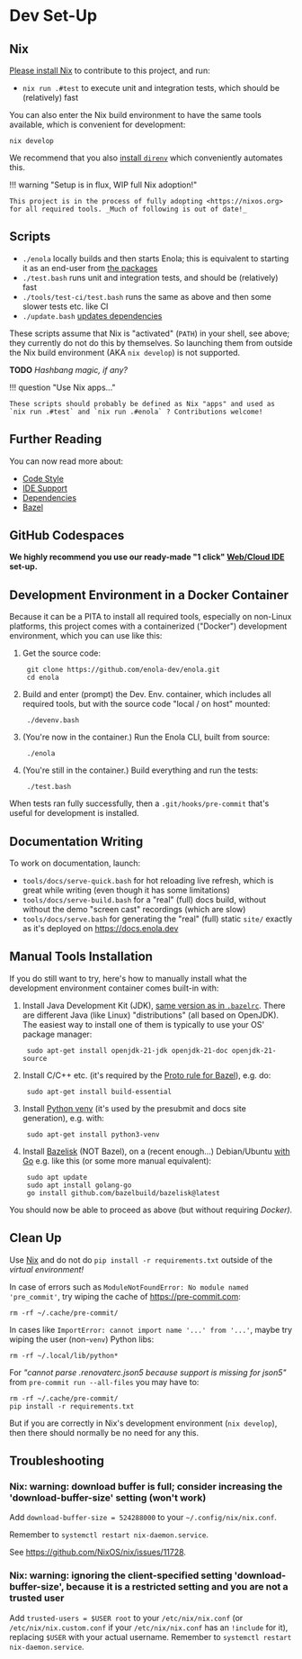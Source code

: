 <!--
    SPDX-License-Identifier: Apache-2.0

    Copyright 2023-2025 The Enola <https://enola.dev> Authors

    Licensed under the Apache License, Version 2.0 (the "License");
    you may not use this file except in compliance with the License.
    You may obtain a copy of the License at

        https://www.apache.org/licenses/LICENSE-2.0

    Unless required by applicable law or agreed to in writing, software
    distributed under the License is distributed on an "AS IS" BASIS,
    WITHOUT WARRANTIES OR CONDITIONS OF ANY KIND, either express or implied.
    See the License for the specific language governing permissions and
    limitations under the License.
-->

# Dev Set-Up

## Nix

[Please install Nix](https://github.com/vorburger/LearningLinux/blob/develop/nix/docs/install.md) to contribute to this project, and run:

* `nix run .#test` to execute unit and integration tests, which should be (relatively) fast

You can also enter the Nix build environment to have the same tools available, which is convenient for development:

    nix develop

We recommend that you also [install `direnv`](https://direnv.net) which conveniently automates this.

<!-- **TODO** How about IDEs? Does IntelliJ HAVE to be started from within `nix develop` or does it not matter? -->

!!! warning "Setup is in flux, WIP full Nix adoption!"

    This project is in the process of fully adopting <https://nixos.org> for all required tools. _Much of following is out of date!_

## Scripts

* `./enola` locally builds and then starts Enola; this is equivalent to starting it as an end-user from [the packages](../use/index.md)
* `./test.bash` runs unit and integration tests, and should be (relatively) fast
* `./tools/test-ci/test.bash` runs the same as above and then some slower tests etc. like CI
* `./update.bash` [updates dependencies](dependencies.md)

These scripts assume that Nix is "activated" (`PATH`) in your shell, see above; they currently do not do this by themselves.
So launching them from outside the Nix build environment (AKA `nix develop`) is not supported.

**TODO** _Hashbang magic, if any?_

!!! question "Use Nix apps..."

    These scripts should probably be defined as Nix "apps" and used as `nix run .#test` and `nix run .#enola` ? Contributions welcome!

## Further Reading

You can now read more about:

* [Code Style](style.md)
* [IDE Support](ide.md)
* [Dependencies](dependencies.md)
* [Bazel](bazel.md)

## GitHub Codespaces

**We highly recommend you use our ready-made "1 click" [Web/Cloud IDE](ide.md) set-up.**

## Development Environment in a Docker Container

Because it can be a PITA to install all required tools, especially on non-Linux platforms,
this project comes with a containerized ("Docker") development environment, which you can use like this:

1. Get the source code:

        git clone https://github.com/enola-dev/enola.git
        cd enola

1. Build and enter (prompt) the Dev. Env. container, which includes all required tools, but with the source code "local / on host" mounted:

        ./devenv.bash

1. (You're now in the container.) Run the Enola CLI, built from source:

        ./enola

1. (You're still in the container.) Build everything and run the tests:

        ./test.bash

When tests ran fully successfully, then a `.git/hooks/pre-commit` that's useful for development is installed.

## Documentation Writing

To work on documentation, launch:

* `tools/docs/serve-quick.bash` for hot reloading live refresh, which is great while writing (even though it has some limitations)
* `tools/docs/serve-build.bash` for a  "real" (full) docs build, without without the demo "screen cast" recordings (which are slow)
* `tools/docs/serve.bash` for generating the "real" (full) static `site/` exactly as it's deployed on <https://docs.enola.dev>

## Manual Tools Installation

If you do still want to try, here's how to manually install what the development environment container comes built-in with:

1. Install Java Development Kit (JDK), [same version as in `.bazelrc`](//.bazelrc).
   There are different Java (like Linux) "distributions" (all based on OpenJDK).
   The easiest way to install one of them is typically to use your OS' package manager:

        sudo apt-get install openjdk-21-jdk openjdk-21-doc openjdk-21-source

1. Install C/C++ etc. (it's required by the
   [Proto rule for Bazel](https://github.com/bazelbuild/rules_proto)), e.g. do:

        sudo apt-get install build-essential

1. Install [Python venv](https://docs.python.org/3/library/venv.html)
   (it's used by the presubmit and docs site generation), e.g. with:

        sudo apt-get install python3-venv

1. Install [Bazelisk](https://github.com/bazelbuild/bazelisk) (NOT Bazel),
   on a (recent enough...) Debian/Ubuntu [with Go](https://go.dev/doc/install)
   e.g. like this (or some more manual equivalent):

        sudo apt update
        sudo apt install golang-go
        go install github.com/bazelbuild/bazelisk@latest

You should now be able to proceed as above (but without requiring _Docker)._

## Clean Up

Use [Nix](#nix) and do not do `pip install -r requirements.txt` outside of the _virtual environment!_

In case of errors such as `ModuleNotFoundError: No module named 'pre_commit'`, try wiping the cache of https://pre-commit.com:

    rm -rf ~/.cache/pre-commit/

In cases like `ImportError: cannot import name '...' from '...'`, maybe try wiping the user (non-`venv`) Python libs:

    rm -rf ~/.local/lib/python*

For _"cannot parse .renovaterc.json5 because support is missing for json5"_ from `pre-commit run --all-files` you may have to:

    rm -rf ~/.cache/pre-commit/
    pip install -r requirements.txt

But if you are correctly in Nix's development environment (`nix develop`), then there should normally be no need for any this.

## Troubleshooting

### Nix: warning: download buffer is full; consider increasing the 'download-buffer-size' setting (won't work)

Add `download-buffer-size = 524288000` to your `~/.config/nix/nix.conf`.

Remember to `systemctl restart nix-daemon.service`.

See https://github.com/NixOS/nix/issues/11728.

### Nix: warning: ignoring the client-specified setting 'download-buffer-size', because it is a restricted setting and you are not a trusted user

Add `trusted-users = $USER root` to your `/etc/nix/nix.conf` (or `/etc/nix/nix.custom.conf` if your `/etc/nix/nix.conf` has an `!include` for it), replacing `$USER` with your actual username. Remember to `systemctl restart nix-daemon.service`.
